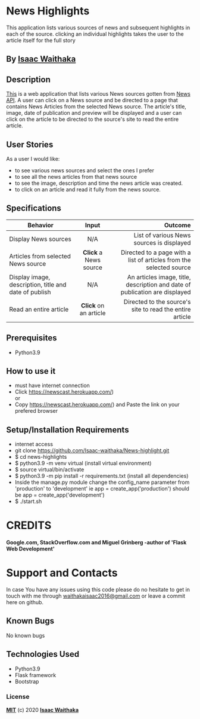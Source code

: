 # News Highlights

This application lists various sources of news and subsequent highlights in each of the source. clicking an individual highlights takes the user to the article itself for the full story

## By **[Isaac Waithaka](https://github.com/Isaac-waithaka)**

## Description
[This](https://newscast.herokuapp.com/) is a web application that lists various News sources gotten from [News API](https://newsapi.org/). A user can click on a News source and be directed to a page that contains News Articles from the selected News source. The article's title, image, date of publication and preview will be displayed and a user can click on the article to be directed to the source's site to read the entire article.

## User Stories
As a user I would like:
* to see various news sources and select the ones I prefer
* to see all the news articles from that news source
* to see the image, description and time the news article was created.
* to click on an article and read it fully from the news source.

## Specifications
| Behavior        | Input           | Outcome  |
| ------------- |:-------------:| -----:|
| Display News sources | N/A | List of various News sources is displayed |
| Articles from selected News source | **Click** a News source | Directed to a page with a list of articles from the selected source |
| Display image, description, title and date of publish | N/A | An articles image, title, description and date of publication are displayed |
| Read an entire article | **Click** on an article | Directed to the source's site to read the entire article |

## Prerequisites
* Python3.9

## How to use it
* must have internet connection
* Click https://newscast.herokuapp.com/) <br/>
  or <br/>
* Copy https://newscast.herokuapp.com/) and  Paste the link on your prefered browser


## Setup/Installation Requirements
* internet access
* git clone https://github.com/Isaac-waithaka/News-highlight.git
* $ cd news-highlights
* $ python3.9 -m venv virtual (install virtual environment)
* $ source virtual/bin/activate
* $ python3.9 -m pip install -r requirements.txt (install all dependencies)
* Inside the manage.py module change the config_name parameter from 'production' to 'development' ie app = create_app('production') should be app = create_app('development')
* $ ./start.sh

# CREDITS

#### Google.com, StackOverflow.com and Miguel Grinberg -author of 'Flask Web Development'


# Support and Contacts

In case You have any issues using this code please do no hesitate to get in touch with me through waithakaisaac2016@gmail.com or leave a commit here on github.

## Known Bugs

No known bugs

## Technologies Used
- Python3.9
- Flask framework
- Bootstrap

### License

**[MIT](./LICENSE)** (c) 2020 **[Isaac Waithaka](https://Isaac-waithaka.github.io)**
